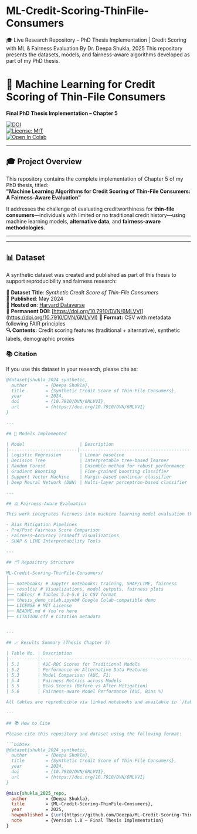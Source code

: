 # ML-Credit-Scoring-ThinFile-Consumers

🎓 Live Research Repository – PhD Thesis Implementation | Credit Scoring with ML & Fairness Evaluation
By Dr. Deepa Shukla, 2025
This repository presents the datasets, models, and fairness-aware algorithms developed as part of my PhD thesis.

# 📘 Machine Learning for Credit Scoring of Thin-File Consumers  
**Final PhD Thesis Implementation – Chapter 5**

[![DOI](https://zenodo.org/badge/DOI/10.7910/DVN/6MLVVI.svg)](https://doi.org/10.7910/DVN/6MLVVI)  
[![License: MIT](https://img.shields.io/badge/License-MIT-blue.svg)](LICENSE)  
[![Open In Colab](https://colab.research.google.com/assets/colab-badge.svg)](https://colab.research.google.com/github/Deezpa/ML-Credit-Scoring-ThinFile-Consumers/blob/main/notebooks/thesis_demo_colab.ipynb)

---

## 🎓 Project Overview

This repository contains the complete implementation of Chapter 5 of my PhD thesis, titled:  
**"Machine Learning Algorithms for Credit Scoring of Thin-File Consumers: A Fairness-Aware Evaluation"**

It addresses the challenge of evaluating creditworthiness for **thin-file consumers**—individuals with limited or no traditional credit history—using machine learning models, **alternative data**, and **fairness-aware methodologies**.

---

---

## 📊 Dataset

A synthetic dataset was created and published as part of this thesis to support reproducibility and fairness research:

📘 **Dataset Title**: *Synthetic Credit Score of Thin-File Consumers*  
📅 **Published**: May 2024  
📁 **Hosted on**: [Harvard Dataverse](https://dataverse.harvard.edu/)  
🔗 **Permanent DOI**: [https://doi.org/10.7910/DVN/6MLVVI](https://doi.org/10.7910/DVN/6MLVVI)
**📂 Format:** CSV with metadata following FAIR principles  
**🔍 Contents:** Credit scoring features (traditional + alternative), synthetic labels, demographic proxies

### 📚 Citation

If you use this dataset in your research, please cite as:

```bibtex
@dataset{shukla_2024_synthetic,
  author       = {Deepa Shukla},
  title        = {Synthetic Credit Score of Thin-File Consumers},
  year         = 2024,
  doi          = {10.7910/DVN/6MLVVI},
  url          = {https://doi.org/10.7910/DVN/6MLVVI}
}

---

## 🧠 Models Implemented

| Model                     | Description                              |
|--------------------------|------------------------------------------|
| Logistic Regression       | Linear baseline                          |
| Decision Tree             | Interpretable tree-based learner         |
| Random Forest             | Ensemble method for robust performance   |
| Gradient Boosting         | Fine-grained boosting classifier         |
| Support Vector Machine    | Margin-based nonlinear classifier        |
| Deep Neural Network (DNN) | Multi-layer perceptron-based classifier  |

---

## ⚖️ Fairness-Aware Evaluation

This work integrates fairness into machine learning model evaluation through:

- Bias Mitigation Pipelines  
- Pre/Post Fairness Score Comparison  
- Fairness–Accuracy Tradeoff Visualizations  
- SHAP & LIME Interpretability Tools

---

## 🗂️ Repository Structure

ML-Credit-Scoring-ThinFile-Consumers/
│
├── notebooks/ # Jupyter notebooks: training, SHAP/LIME, fairness
├── results/ # Visualizations, model outputs, fairness plots
├── tables/ # Tables 5.1–5.6 in CSV format
├── thesis_demo_colab.ipynb# Google Colab-compatible demo
├── LICENSE # MIT License
├── README.md # You’re here
├── CITATION.cff # Citation metadata


---

## 📈 Results Summary (Thesis Chapter 5)

| Table No. | Description                                                |
|-----------|------------------------------------------------------------|
| 5.1       | AUC-ROC Scores for Traditional Models                      |
| 5.2       | Performance on Alternative Data Features                   |
| 5.3       | Model Comparison (AUC, F1)                                 |
| 5.4       | Fairness Metrics across Models                             |
| 5.5       | Bias Scores (Before vs After Mitigation)                  |
| 5.6       | Fairness-aware Model Performance (AUC, Bias %)            |

All tables are reproducible via linked notebooks and available in `/tables/`.

---

## 📚 How to Cite

Please cite this repository and dataset using the following format:

```bibtex
@dataset{shukla_2024_synthetic,
  author       = {Deepa Shukla},
  title        = {Synthetic Credit Score of Thin-File Consumers},
  year         = 2024,
  doi          = {10.7910/DVN/6MLVVI},
  url          = {https://doi.org/10.7910/DVN/6MLVVI}
}

@misc{shukla_2025_repo,
  author       = {Deepa Shukla},
  title        = {ML-Credit-Scoring-ThinFile-Consumers},
  year         = 2025,
  howpublished = {\url{https://github.com/Deezpa/ML-Credit-Scoring-ThinFile-Consumers}},
  note         = {Version 1.0 – Final Thesis Implementation}
}
